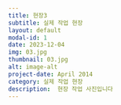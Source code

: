 ```yaml
---
title: 현장3
subtitle: 실제 작업 현장
layout: default
modal-id: 1
date: 2023-12-04
img: 03.jpg
thumbnail: 03.jpg
alt: image-alt
project-date: April 2014
category: 실제 작업 현장
description:  현장 작업 사진입니다
---
```


